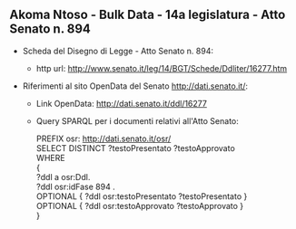 ## Akoma Ntoso - Bulk Data - 14a legislatura - Atto Senato n. 894 ##

* Scheda del Disegno di Legge - Atto Senato n. 894:
	* http url: http://www.senato.it/leg/14/BGT/Schede/Ddliter/16277.htm

* Riferimenti al sito OpenData del Senato http://dati.senato.it/:
	* Link OpenData: http://dati.senato.it/ddl/16277
	* Query SPARQL per i documenti relativi all'Atto Senato:

        PREFIX osr: <http://dati.senato.it/osr/>  
		SELECT DISTINCT ?testoPresentato ?testoApprovato  
		WHERE  
		{  
		    ?ddl a osr:Ddl.  
		    ?ddl osr:idFase 894 .  
		    OPTIONAL { ?ddl osr:testoPresentato ?testoPresentato }  
		    OPTIONAL { ?ddl osr:testoApprovato ?testoApprovato }  
		}
		